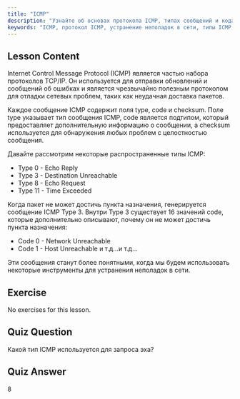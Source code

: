 ```yaml
---
title: "ICMP"
description: "Узнайте об основах протокола ICMP, типах сообщений и кодах для устранения неполадок в сети. Поймите, как ICMP работает для отладки сетевых проблем."
keywords: "ICMP, протокол ICMP, устранение неполадок в сети, типы ICMP, сети Linux, для начинающих, учебник, руководство"
---
```


## Lesson Content

Internet Control Message Protocol (ICMP) является частью набора протоколов TCP/IP. Он используется для отправки обновлений и сообщений об ошибках и является чрезвычайно полезным протоколом для отладки сетевых проблем, таких как неудачная доставка пакетов.

Каждое сообщение ICMP содержит поля type, code и checksum. Поле type указывает тип сообщения ICMP, code является подтипом, который предоставляет дополнительную информацию о сообщении, а checksum используется для обнаружения любых проблем с целостностью сообщения.

Давайте рассмотрим некоторые распространенные типы ICMP:

- Type 0 - Echo Reply
- Type 3 - Destination Unreachable
- Type 8 - Echo Request
- Type 11 - Time Exceeded

Когда пакет не может достичь пункта назначения, генерируется сообщение ICMP Type 3. Внутри Type 3 существует 16 значений code, которые дополнительно описывают, почему он не может достичь пункта назначения:

- Code 0 - Network Unreachable
- Code 1 - Host Unreachable
  и т.д...и т.д...

Эти сообщения станут более понятными, когда мы будем использовать некоторые инструменты для устранения неполадок в сети.

## Exercise

No exercises for this lesson.

## Quiz Question

Какой тип ICMP используется для запроса эха?

## Quiz Answer

8
